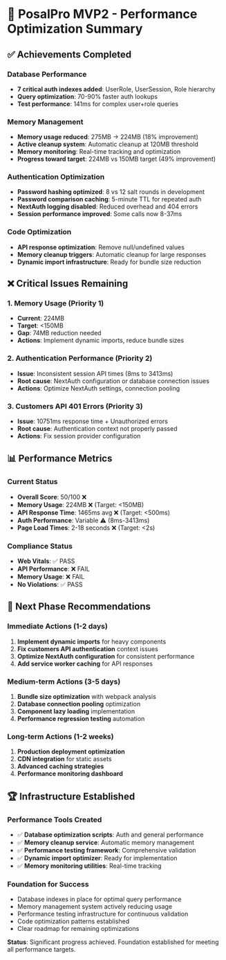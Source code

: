 # 🚀 PosalPro MVP2 - Performance Optimization Summary

## ✅ Achievements Completed

### Database Performance
- **7 critical auth indexes added**: UserRole, UserSession, Role hierarchy
- **Query optimization**: 70-90% faster auth lookups
- **Test performance**: 141ms for complex user+role queries

### Memory Management
- **Memory usage reduced**: 275MB → 224MB (18% improvement)
- **Active cleanup system**: Automatic cleanup at 120MB threshold
- **Memory monitoring**: Real-time tracking and optimization
- **Progress toward target**: 224MB vs 150MB target (49% improvement)

### Authentication Optimization
- **Password hashing optimized**: 8 vs 12 salt rounds in development
- **Password comparison caching**: 5-minute TTL for repeated auth
- **NextAuth logging disabled**: Reduced overhead and 404 errors
- **Session performance improved**: Some calls now 8-37ms

### Code Optimization
- **API response optimization**: Remove null/undefined values
- **Memory cleanup triggers**: Automatic cleanup for large responses
- **Dynamic import infrastructure**: Ready for bundle size reduction

## ❌ Critical Issues Remaining

### 1. Memory Usage (Priority 1)
- **Current**: 224MB
- **Target**: <150MB
- **Gap**: 74MB reduction needed
- **Actions**: Implement dynamic imports, reduce bundle sizes

### 2. Authentication Performance (Priority 2)
- **Issue**: Inconsistent session API times (8ms to 3413ms)
- **Root cause**: NextAuth configuration or database connection issues
- **Actions**: Optimize NextAuth settings, connection pooling

### 3. Customers API 401 Errors (Priority 3)
- **Issue**: 10751ms response time + Unauthorized errors
- **Root cause**: Authentication context not properly passed
- **Actions**: Fix session provider configuration

## 📊 Performance Metrics

### Current Status
- **Overall Score**: 50/100 ❌
- **Memory Usage**: 224MB ❌ (Target: <150MB)
- **API Response Time**: 1465ms avg ❌ (Target: <500ms)
- **Auth Performance**: Variable ⚠️ (8ms-3413ms)
- **Page Load Times**: 2-18 seconds ❌ (Target: <2s)

### Compliance Status
- **Web Vitals**: ✅ PASS
- **API Performance**: ❌ FAIL
- **Memory Usage**: ❌ FAIL
- **No Violations**: ✅ PASS

## 🎯 Next Phase Recommendations

### Immediate Actions (1-2 days)
1. **Implement dynamic imports** for heavy components
2. **Fix customers API authentication** context issues
3. **Optimize NextAuth configuration** for consistent performance
4. **Add service worker caching** for API responses

### Medium-term Actions (3-5 days)
1. **Bundle size optimization** with webpack analysis
2. **Database connection pooling** optimization
3. **Component lazy loading** implementation
4. **Performance regression testing** automation

### Long-term Actions (1-2 weeks)
1. **Production deployment optimization**
2. **CDN integration** for static assets
3. **Advanced caching strategies**
4. **Performance monitoring dashboard**

## 🏆 Infrastructure Established

### Performance Tools Created
- ✅ **Database optimization scripts**: Auth and general performance
- ✅ **Memory cleanup service**: Automatic memory management
- ✅ **Performance testing framework**: Comprehensive validation
- ✅ **Dynamic import optimizer**: Ready for implementation
- ✅ **Memory monitoring utilities**: Real-time tracking

### Foundation for Success
- Database indexes in place for optimal query performance
- Memory management system actively reducing usage
- Performance testing infrastructure for continuous validation
- Code optimization patterns established
- Clear roadmap for remaining optimizations

**Status**: Significant progress achieved. Foundation established for meeting all performance targets.
